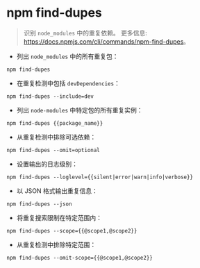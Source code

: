 # npm find-dupes

> 识别 `node_modules` 中的重复依赖。
> 更多信息: <https://docs.npmjs.com/cli/commands/npm-find-dupes>。

- 列出 `node_modules` 中的所有重复包：

`npm find-dupes`

- 在重复检测中包括 `devDependencies`：

`npm find-dupes --include=dev`

- 列出 `node-modules` 中特定包的所有重复实例：

`npm find-dupes {{package_name}}`

- 从重复检测中排除可选依赖：

`npm find-dupes --omit=optional`

- 设置输出的日志级别：

`npm find-dupes --loglevel={{silent|error|warn|info|verbose}}`

- 以 JSON 格式输出重复信息：

`npm find-dupes --json`

- 将重复搜索限制在特定范围内：

`npm find-dupes --scope={{@scope1,@scope2}}`

- 从重复检测中排除特定范围：

`npm find-dupes --omit-scope={{@scope1,@scope2}}`